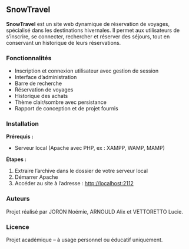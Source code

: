 

## SnowTravel

**SnowTravel** est un site web dynamique de réservation de voyages, spécialisé dans les destinations hivernales. Il permet aux utilisateurs de s’inscrire, se connecter, rechercher et réserver des séjours, tout en conservant un historique de leurs réservations.


### Fonctionnalités

* Inscription et connexion utilisateur avec gestion de session
* Interface d’administration
* Barre de recherche
* Réservation de voyages
* Historique des achats
* Thème clair/sombre avec persistance
* Rapport de conception et de projet fournis


### Installation

**Prérequis :**

* Serveur local (Apache avec PHP, ex : XAMPP, WAMP, MAMP)

**Étapes :**

1. Extraire l’archive dans le dossier de votre serveur local
2. Démarrer Apache
3. Accéder au site à l’adresse : [http://localhost:2112](http://localhost:2112)


### Auteurs

Projet réalisé par JORON Noémie, ARNOULD Alix et VETTORETTO Lucie.


### Licence

Projet académique – à usage personnel ou éducatif uniquement.
